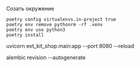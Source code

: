 Созать окружение

```
poetry config virtualenvs.in-project true 
poetry env remove pythonrm -rf .venv
poetry env use python3
poetry install
```

uvicorn  ext_kit_shop.main:app --port 8080 --reload



alembic revision --autogenerate
